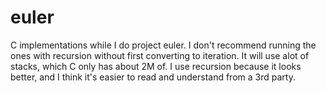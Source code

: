 # euler

C implementations while I do project euler.
I don't recommend running the ones with recursion without first converting to iteration. 
It will use alot of stacks, which C only has about 2M of. I use recursion because it looks better,
and I think it's easier to read and understand from a 3rd party. 